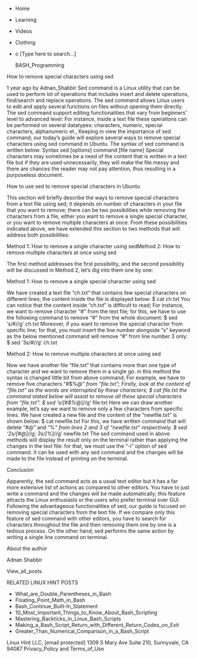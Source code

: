 





















































* Home
* Learning
* Videos
* Clothing
*
  o [Type here to search...]


   BASH_Programming


How to remove special characters using sed

1 year ago
by Adnan_Shabbir
Sed command is a Linux utility that can be used to perform lot of operations
that includes insert and delete operations, find/search and replace operations.
The sed command allows Linux users to edit and apply several functions on files
without opening them directly. The sed command support editing functionalities
that vary from beginners’ level to advanced level: For instance, inside a text
file these operations can be performed on several datatypes: characters,
numeric, special characters, alphanumeric et.,
Keeping in view the importance of sed command; our today’s guide will explore
several ways to remove special characters using sed command in Ubuntu.
The syntax of sed command is written below:
Syntax
sed [options] command [file name]
Special characters may sometimes be a need of the content that is written in a
text file but if they are used unnecessarily, they will make the file messy and
there are chances the reader may not pay attention, thus resulting in a
purposeless document.

How to use sed to remove special characters in Ubuntu

This section will briefly describe the ways to remove special characters from a
text file using sed; it depends on number of characters in your file that you
want to remove; there can be two possibilities while removing the characters
from a file, either you want to remove a single special character, or you want
to remove multiple characters at once. From these possibilities indicated
above, we have extended this section to two methods that will address both
possibilities:

Method 1: How to remove a single character using sedMethod 2: How to remove
multiple characters at once using sed

The first method addresses the first possibility, and the second possibility
will be discussed in Method 2, let’s dig into them one by one:

Method 1: How to remove a single special character using sed

We have created a text file “ch.txt” that contains few special characters on
different lines; the content inside the file is displayed below:
$ cat ch.txt
You can notice that the content inside “ch.txt” is difficult to read; For
instance, we want to remove character “#” from the text file; for this, we have
to use the following command to remove “#” from the whole document:
$ sed ‘s/\#//g’ ch.txt
Moreover, if you want to remove the special character from specific line; for
that, you must insert the line number alongside “s” keyword as the below
mentioned command will remove “#” from line number 3 only:
$ sed ‘3s/\#//g’ ch.txt

Method 2: How to remove multiple characters at once using sed

Now we have another file “file.txt” that contains more than one type of
character and we want to remove them in a single go. in this method the syntax
is changed little bit from above command; For example, we have to remove five
characters “#$%*@” from “file.txt”;
Firstly, look at the content of “file.txt” as the words are interrupted by
these characters;
$ cat file.txt
the command stated below will assist to remove all these special characters
from “file.txt”:
$ sed ‘s/[#$%*@]//g’ file.txt
Here we can draw another example, let’s say we want to remove only a few
characters from specific lines.
We have created a new file and the content of the “newfile.txt” is shown below:
$ cat newfile.txt
For this, we have written command that will delete “#@” and “%*” from lines 2
and 3 of “newfile.txt” respectively.
$ sed ‘2s/[#@]//g; 3s/[%*]//g’ newfile.txt
The sed command used in above methods will display the result only on the
terminal rather than applying the changes in the text file: for that, we must
use the “-i” option of sed command. It can be used with any sed command and the
changes will be made to the file instead of printing on the terminal.

Conclusion

Apparently, the sed command acts as a usual text editor but it has a far more
extensive list of actions as compared to other editors. You have to just write
a command and the changes will be made automatically; this feature attracts the
Linux enthusiasts or the users who prefer terminal over GUI. Following the
advantageous functionalities of sed; our guide is focused on removing special
characters from the text file. If we compare only this feature of sed command
with other editors, you have to search for characters throughout the file and
then removing them one by one is a tedious process. On the other hand, sed
performs the same action by writing a single line command on terminal.


About the author


Adnan Shabbir

View_all_posts

RELATED LINUX HINT POSTS


* What_are_Double_Parentheses_in_Bash
* Floating_Point_Math_in_Bash
* Bash_Continue_Built-In_Statement
* 10_Most_Important_Things_to_Know_About_Bash_Scripting
* Mastering_Backticks_in_Linux_Bash_Scripts
* Making_a_Bash_Script_Return_with_Different_Return_Codes_on_Exit
* Greater_Than_Numerical_Comparison_in_a_Bash_Script

Linux Hint LLC, [email protected]
1309 S Mary Ave Suite 210, Sunnyvale, CA 94087
 Privacy_Policy and Terms_of_Use
